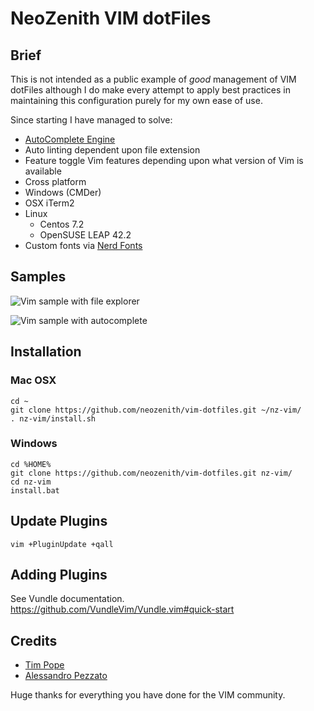 # NeoZenith VIM dotFiles

## Brief
This is not intended as a public example of *good* management of VIM dotFiles 
although I do make every attempt to apply best practices in maintaining this 
configuration purely for my own ease of use.

Since starting I have managed to solve:
 - [AutoComplete Engine](https://github.com/Valloric/YouCompleteMe)
 - Auto linting dependent upon file extension
 - Feature toggle Vim features depending upon what version of Vim is available
 - Cross platform
  - Windows (CMDer)
  - OSX iTerm2
  - Linux
    - Centos 7.2
    - OpenSUSE LEAP 42.2
 - Custom fonts via [Nerd Fonts](https://github.com/ryanoasis/nerd-fonts)


## Samples

![Vim sample with file explorer][sample1]

![Vim sample with autocomplete][sample2]


[sample1]: https://raw.githubusercontent.com/neozenith/vim-dotfiles/master/screenshots/sample1.png
[sample2]: https://raw.githubusercontent.com/neozenith/vim-dotfiles/master/screenshots/sample2.png

## Installation
### Mac OSX
```
cd ~
git clone https://github.com/neozenith/vim-dotfiles.git ~/nz-vim/
. nz-vim/install.sh
```
### Windows
```
cd %HOME%
git clone https://github.com/neozenith/vim-dotfiles.git nz-vim/
cd nz-vim
install.bat
```

## Update Plugins
```
vim +PluginUpdate +qall
```

## Adding Plugins
See Vundle documentation.
https://github.com/VundleVim/Vundle.vim#quick-start

## Credits
- [Tim Pope](https://github.com/tpope)
- [Alessandro Pezzato](https://github.com/alepez)

Huge thanks for everything you have done for the VIM community.
